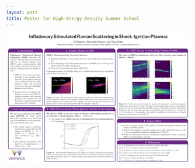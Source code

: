 ```yaml
---
layout: post
title: Poster for High-Energy-Density Summer School
---
```


![Poster](/images/HEDSS_poster-1.png)
